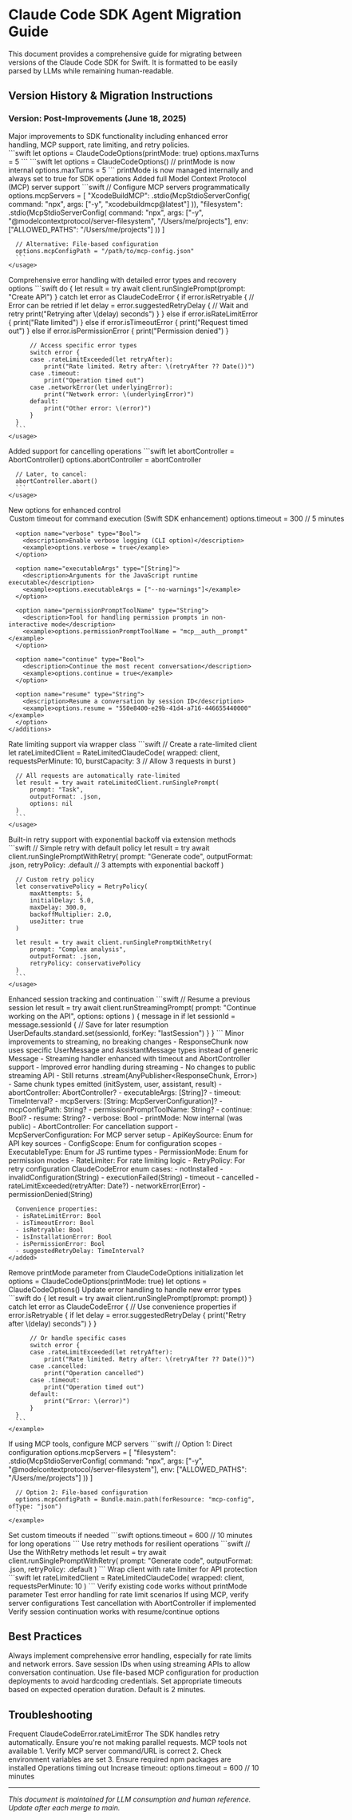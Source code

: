 # Claude Code SDK Agent Migration Guide

This document provides a comprehensive guide for migrating between versions of the Claude Code SDK for Swift. It is formatted to be easily parsed by LLMs while remaining human-readable.

## Version History & Migration Instructions

### Version: Post-Improvements (June 18, 2025)

<migration-guide version="post-improvements" date="2025-06-18" commit="a8abf5a">

<summary>
Major improvements to SDK functionality including enhanced error handling, MCP support, rate limiting, and retry policies.
</summary>

<breaking-changes>
  <change category="options-structure">
    <before>
      ```swift
      let options = ClaudeCodeOptions(printMode: true)
      options.maxTurns = 5
      ```
    </before>
    <after>
      ```swift
      let options = ClaudeCodeOptions()  // printMode is now internal
      options.maxTurns = 5
      ```
    </after>
    <reason>printMode is now managed internally and always set to true for SDK operations</reason>
  </change>
</breaking-changes>

<new-features>
  <feature name="MCP-Server-Support">
    <description>Added full Model Context Protocol (MCP) server support</description>
    <usage>
      ```swift
      // Configure MCP servers programmatically
      options.mcpServers = [
          "XcodeBuildMCP": .stdio(McpStdioServerConfig(
              command: "npx",
              args: ["-y", "xcodebuildmcp@latest"]
          )),
          "filesystem": .stdio(McpStdioServerConfig(
              command: "npx",
              args: ["-y", "@modelcontextprotocol/server-filesystem", "/Users/me/projects"],
              env: ["ALLOWED_PATHS": "/Users/me/projects"]
          ))
      ]
      
      // Alternative: File-based configuration
      options.mcpConfigPath = "/path/to/mcp-config.json"
      ```
    </usage>
  </feature>

  <feature name="Enhanced-Error-Handling">
    <description>Comprehensive error handling with detailed error types and recovery options</description>
    <usage>
      ```swift
      do {
          let result = try await client.runSinglePrompt(prompt: "Create API")
      } catch let error as ClaudeCodeError {
          if error.isRetryable {
              // Error can be retried
              if let delay = error.suggestedRetryDelay {
                  // Wait and retry
                  print("Retrying after \(delay) seconds")
              }
          } else if error.isRateLimitError {
              print("Rate limited")
          } else if error.isTimeoutError {
              print("Request timed out")
          } else if error.isPermissionError {
              print("Permission denied")
          }
          
          // Access specific error types
          switch error {
          case .rateLimitExceeded(let retryAfter):
              print("Rate limited. Retry after: \(retryAfter ?? Date())")
          case .timeout:
              print("Operation timed out")
          case .networkError(let underlyingError):
              print("Network error: \(underlyingError)")
          default:
              print("Other error: \(error)")
          }
      }
      ```
    </usage>
  </feature>

  <feature name="Abort-Controller">
    <description>Added support for cancelling operations</description>
    <usage>
      ```swift
      let abortController = AbortController()
      options.abortController = abortController
      
      // Later, to cancel:
      abortController.abort()
      ```
    </usage>
  </feature>

  <feature name="Additional-CLI-Options">
    <description>New options for enhanced control</description>
    <additions>
      <option name="timeout" type="TimeInterval">
        <description>Custom timeout for command execution (Swift SDK enhancement)</description>
        <example>options.timeout = 300 // 5 minutes</example>
      </option>
      
      <option name="verbose" type="Bool">
        <description>Enable verbose logging (CLI option)</description>
        <example>options.verbose = true</example>
      </option>
      
      <option name="executableArgs" type="[String]">
        <description>Arguments for the JavaScript runtime executable</description>
        <example>options.executableArgs = ["--no-warnings"]</example>
      </option>
      
      <option name="permissionPromptToolName" type="String">
        <description>Tool for handling permission prompts in non-interactive mode</description>
        <example>options.permissionPromptToolName = "mcp__auth__prompt"</example>
      </option>
      
      <option name="continue" type="Bool">
        <description>Continue the most recent conversation</description>
        <example>options.continue = true</example>
      </option>
      
      <option name="resume" type="String">
        <description>Resume a conversation by session ID</description>
        <example>options.resume = "550e8400-e29b-41d4-a716-446655440000"</example>
      </option>
    </additions>
  </feature>

  <feature name="Rate-Limiting">
    <description>Rate limiting support via wrapper class</description>
    <usage>
      ```swift
      // Create a rate-limited client
      let rateLimitedClient = RateLimitedClaudeCode(
          wrapped: client,
          requestsPerMinute: 10,
          burstCapacity: 3 // Allow 3 requests in burst
      )
      
      // All requests are automatically rate-limited
      let result = try await rateLimitedClient.runSinglePrompt(
          prompt: "Task",
          outputFormat: .json,
          options: nil
      )
      ```
    </usage>
  </feature>
  
  <feature name="Retry-Logic">
    <description>Built-in retry support with exponential backoff via extension methods</description>
    <usage>
      ```swift
      // Simple retry with default policy
      let result = try await client.runSinglePromptWithRetry(
          prompt: "Generate code",
          outputFormat: .json,
          retryPolicy: .default // 3 attempts with exponential backoff
      )
      
      // Custom retry policy
      let conservativePolicy = RetryPolicy(
          maxAttempts: 5,
          initialDelay: 5.0,
          maxDelay: 300.0,
          backoffMultiplier: 2.0,
          useJitter: true
      )
      
      let result = try await client.runSinglePromptWithRetry(
          prompt: "Complex analysis",
          outputFormat: .json,
          retryPolicy: conservativePolicy
      )
      ```
    </usage>
  </feature>

  <feature name="Session-Management">
    <description>Enhanced session tracking and continuation</description>
    <usage>
      ```swift
      // Resume a previous session
      let result = try await client.runStreamingPrompt(
          prompt: "Continue working on the API",
          options: options
      ) { message in
          if let sessionId = message.sessionId {
              // Save for later resumption
              UserDefaults.standard.set(sessionId, forKey: "lastSession")
          }
      }
      ```
    </usage>
  </feature>
</new-features>

<api-changes>
  <change name="Streaming-Output">
    <description>Minor improvements to streaming, no breaking changes</description>
    <internal-changes>
      - ResponseChunk now uses specific UserMessage and AssistantMessage types instead of generic Message
      - Streaming handler enhanced with timeout and AbortController support
      - Improved error handling during streaming
    </internal-changes>
    <public-api>
      - No changes to public streaming API
      - Still returns .stream(AnyPublisher&lt;ResponseChunk, Error&gt;)
      - Same chunk types emitted (initSystem, user, assistant, result)
    </public-api>
  </change>

  <change name="ClaudeCodeOptions-Properties">
    <added>
      - abortController: AbortController?
      - executableArgs: [String]?
      - timeout: TimeInterval?
      - mcpServers: [String: McpServerConfiguration]?
      - mcpConfigPath: String?
      - permissionPromptToolName: String?
      - continue: Bool?
      - resume: String?
      - verbose: Bool
    </added>
    <modified>
      - printMode: Now internal (was public)
    </modified>
  </change>

  <change name="New-Types">
    <added>
      - AbortController: For cancellation support
      - McpServerConfiguration: For MCP server setup
      - ApiKeySource: Enum for API key sources
      - ConfigScope: Enum for configuration scopes
      - ExecutableType: Enum for JS runtime types
      - PermissionMode: Enum for permission modes
      - RateLimiter: For rate limiting logic
      - RetryPolicy: For retry configuration
    </added>
  </change>

  <change name="Error-Handling">
    <added>
      ClaudeCodeError enum cases:
      - notInstalled
      - invalidConfiguration(String)
      - executionFailed(String)
      - timeout
      - cancelled
      - rateLimitExceeded(retryAfter: Date?)
      - networkError(Error)
      - permissionDenied(String)
      
      Convenience properties:
      - isRateLimitError: Bool
      - isTimeoutError: Bool
      - isRetryable: Bool
      - isInstallationError: Bool
      - isPermissionError: Bool
      - suggestedRetryDelay: TimeInterval?
    </added>
  </change>
</api-changes>

<migration-steps>
  <step number="1">
    <title>Update Option Initialization</title>
    <description>Remove printMode parameter from ClaudeCodeOptions initialization</description>
    <code-change>
      <from>let options = ClaudeCodeOptions(printMode: true)</from>
      <to>let options = ClaudeCodeOptions()</to>
    </code-change>
  </step>

  <step number="2">
    <title>Add Error Handling</title>
    <description>Update error handling to handle new error types</description>
    <example>
      ```swift
      do {
          let result = try await client.runSinglePrompt(prompt: prompt)
      } catch let error as ClaudeCodeError {
          // Use convenience properties
          if error.isRetryable {
              if let delay = error.suggestedRetryDelay {
                  print("Retry after \(delay) seconds")
              }
          }
          
          // Or handle specific cases
          switch error {
          case .rateLimitExceeded(let retryAfter):
              print("Rate limited. Retry after: \(retryAfter ?? Date())")
          case .cancelled:
              print("Operation cancelled")
          case .timeout:
              print("Operation timed out")
          default:
              print("Error: \(error)")
          }
      }
      ```
    </example>
  </step>

  <step number="3">
    <title>Optional: Add MCP Support</title>
    <description>If using MCP tools, configure MCP servers</description>
    <example>
      ```swift
      // Option 1: Direct configuration
      options.mcpServers = [
          "filesystem": .stdio(McpStdioServerConfig(
              command: "npx",
              args: ["-y", "@modelcontextprotocol/server-filesystem"],
              env: ["ALLOWED_PATHS": "/Users/me/projects"]
          ))
      ]
      
      // Option 2: File-based configuration
      options.mcpConfigPath = Bundle.main.path(forResource: "mcp-config", ofType: "json")
      ```
    </example>
  </step>

  <step number="4">
    <title>Optional: Configure Timeouts</title>
    <description>Set custom timeouts if needed</description>
    <example>
      ```swift
      options.timeout = 600 // 10 minutes for long operations
      ```
    </example>
  </step>
  
  <step number="5">
    <title>Optional: Add Retry Support</title>
    <description>Use retry methods for resilient operations</description>
    <example>
      ```swift
      // Use the WithRetry methods
      let result = try await client.runSinglePromptWithRetry(
          prompt: "Generate code",
          outputFormat: .json,
          retryPolicy: .default
      )
      ```
    </example>
  </step>
  
  <step number="6">
    <title>Optional: Add Rate Limiting</title>
    <description>Wrap client with rate limiter for API protection</description>
    <example>
      ```swift
      let rateLimitedClient = RateLimitedClaudeCode(
          wrapped: client,
          requestsPerMinute: 10
      )
      ```
    </example>
  </step>
</migration-steps>

<testing-checklist>
  <item>Verify existing code works without printMode parameter</item>
  <item>Test error handling for rate limit scenarios</item>
  <item>If using MCP, verify server configurations</item>
  <item>Test cancellation with AbortController if implemented</item>
  <item>Verify session continuation works with resume/continue options</item>
</testing-checklist>

</migration-guide>

## Best Practices

<best-practices>
  <practice name="Error-Handling">
    Always implement comprehensive error handling, especially for rate limits and network errors.
  </practice>
  
  <practice name="Session-Management">
    Save session IDs when using streaming APIs to allow conversation continuation.
  </practice>
  
  <practice name="MCP-Configuration">
    Use file-based MCP configuration for production deployments to avoid hardcoding credentials.
  </practice>
  
  <practice name="Timeouts">
    Set appropriate timeouts based on expected operation duration. Default is 2 minutes.
  </practice>
</best-practices>

## Troubleshooting

<troubleshooting>
  <issue name="Rate-Limit-Errors">
    <symptom>Frequent ClaudeCodeError.rateLimitError</symptom>
    <solution>The SDK handles retry automatically. Ensure you're not making parallel requests.</solution>
  </issue>
  
  <issue name="MCP-Connection-Failed">
    <symptom>MCP tools not available</symptom>
    <solution>
      1. Verify MCP server command/URL is correct
      2. Check environment variables are set
      3. Ensure required npm packages are installed
    </solution>
  </issue>
  
  <issue name="Timeout-Errors">
    <symptom>Operations timing out</symptom>
    <solution>Increase timeout: options.timeout = 600 // 10 minutes</solution>
  </issue>
</troubleshooting>

---

*This document is maintained for LLM consumption and human reference. Update after each merge to main.*